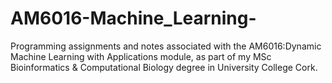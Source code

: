 # AM6016-Machine_Learning-
Programming assignments and notes associated with the AM6016:Dynamic Machine Learning with Applications module, as part of my MSc Bioinformatics &amp; Computational Biology degree in University College Cork.
